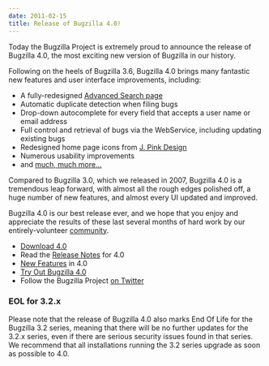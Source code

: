 ```yaml
---
date: 2011-02-15
title: Release of Bugzilla 4.0!
---
```


Today the Bugzilla Project is extremely proud to announce the release of Bugzilla 4.0, the most exciting new version of Bugzilla in our history.

Following on the heels of Bugzilla 3.6, Bugzilla 4.0 brings many fantastic new features and user interface improvements, including:

*   A fully-redesigned [Advanced Search page](https://landfill.bugzilla.org/bugzilla-4.0-branch/query.cgi?format=advanced)
*   Automatic duplicate detection when filing bugs
*   Drop-down autocomplete for every field that accepts a user name or email address
*   Full control and retrieval of bugs via the WebService, including updating existing bugs
*   Redesigned home page icons from [J. Pink Design](http://www.jpink.co.uk/)
*   Numerous usability improvements
*   and [much, much more...](../releases/4.0/release-notes.html#v40_feat)

Compared to Bugzilla 3.0, which we released in 2007, Bugzilla 4.0 is a tremendous leap forward, with almost all the rough edges polished off, a huge number of new features, and almost every UI updated and improved.

Bugzilla 4.0 is our best release ever, and we hope that you enjoy and appreciate the results of these last several months of hard work by our entirely-volunteer [community](../developers/profiles.html).

*   [Download 4.0](../download/#v40)
*   Read the [Release Notes](../releases/4.0/release-notes.html) for 4.0
*   [New Features](../releases/4.0/release-notes.html#v40_feat) in 4.0
*   [Try Out Bugzilla 4.0](https://landfill.bugzilla.org/bugzilla-4.0-branch/)
*   Follow the Bugzilla Project [on Twitter](https://twitter.com/bugzilla)

### EOL for 3.2.x

Please note that the release of Bugzilla 4.0 also marks End Of Life for the Bugzilla 3.2 series, meaning that there will be no further updates for the 3.2.x series, even if there are serious security issues found in that series. We recommend that all installations running the 3.2 series upgrade as soon as possible to 4.0.


